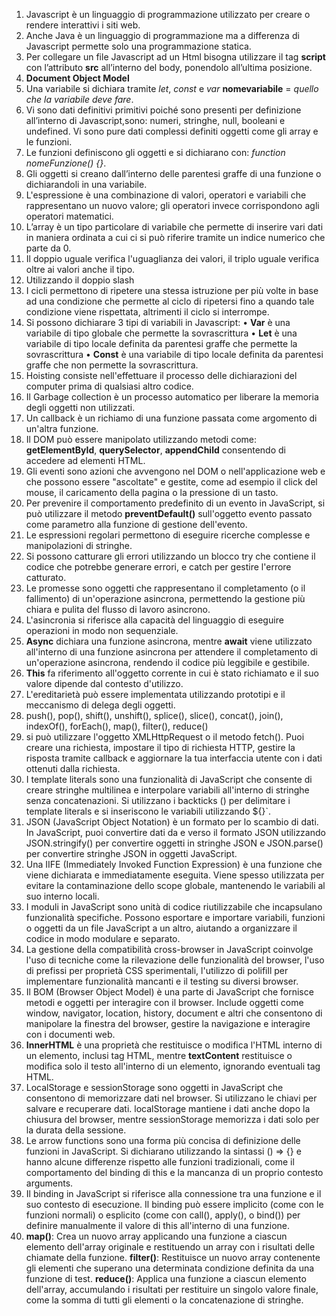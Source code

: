 1. Javascript è un linguaggio di programmazione utilizzato per creare o rendere interattivi i siti web.
2. Anche Java è un linguaggio di programmazione ma a differenza di Javascript permette solo
   una programmazione statica.
3. Per collegare un file Javascript ad un Html bisogna utilizzare il tag **script** con l’attributo **src** all’interno del body, ponendolo all’ultima posizione.
4. **Document Object Model**
5. Una variabile si dichiara tramite _let_, _const_ e _var_ **nomevariabile** = _quello che la variabile deve fare_.
6. Vi sono dati definitivi primitivi poiché sono presenti per definizione all’interno di Javascript,sono: numeri, stringhe, null, booleani e undefined. Vi sono pure dati complessi definiti oggetti come gli array e le funzioni.
7. Le funzioni definiscono gli oggetti e si dichiarano con: _function nomeFunzione() {}_.
8. Gli oggetti si creano dall’interno delle parentesi graffe di una funzione o dichiarandoli in una variabile.
9. L'espressione è una combinazione di valori, operatori e variabili che rappresentano un nuovo valore; gli operatori invece corrispondono agli operatori matematici.
10. L’array è un tipo particolare di variabile che permette di inserire vari dati in maniera
    ordinata a cui ci si può riferire tramite un indice numerico che parte da 0.
11. Il doppio uguale verifica l'uguaglianza dei valori, il triplo uguale verifica oltre ai valori anche il tipo.
12. Utilizzando il doppio slash
13. I cicli permettono di ripetere una stessa istruzione per più volte in base ad una condizione che permette al ciclo di ripetersi fino a quando tale condizione viene rispettata, altrimenti il ciclo si interrompe.
14. Si possono dichiarare 3 tipi di variabili in Javascript:
    • **Var** è una variabile di tipo globale che permette la sovrascrittura
    • **Let** è una variabile di tipo locale definita da parentesi graffe che permette la
    sovrascrittura
    • **Const** è una variabile di tipo locale definita da parentesi graffe che non permette la sovrascrittura.
15. Hoisting consiste nell'effettuare il processo delle dichiarazioni del computer prima di qualsiasi altro codice.
16. Il Garbage collection è un processo automatico per liberare la memoria degli oggetti non utilizzati.
17. Un callback è un richiamo di una funzione passata come argomento di un'altra funzione.
18. Il DOM può essere manipolato utilizzando metodi come: **getElementById**, **querySelector**, **appendChild** consentendo di accedere ad elementi HTML.
19. Gli eventi sono azioni che avvengono nel DOM o nell'applicazione web e che possono essere "ascoltate" e gestite, come ad esempio il click del mouse, il caricamento della pagina o la pressione di un tasto.
20. Per prevenire il comportamento predefinito di un evento in JavaScript, si può utilizzare il metodo **preventDefault()** sull'oggetto evento passato come parametro alla funzione di gestione dell'evento.
21. Le espressioni regolari permettono di eseguire ricerche complesse e manipolazioni di stringhe.
22. Si possono catturare gli errori utilizzando un blocco try che contiene il codice che potrebbe generare errori, e catch per gestire l'errore catturato.
23. Le promesse sono oggetti che rappresentano il completamento (o il fallimento) di un'operazione asincrona, permettendo la gestione più chiara e pulita del flusso di lavoro asincrono.
24. L'asincronia si riferisce alla capacità del linguaggio di eseguire operazioni in modo non sequenziale.
25. **Async** dichiara una funzione asincrona, mentre **await** viene utilizzato all'interno di una funzione asincrona per attendere il completamento di un'operazione asincrona, rendendo il codice più leggibile e gestibile.
26. **This** fa riferimento all'oggetto corrente in cui è stato richiamato e il suo valore dipende dal contesto d'utilizzo.
27. L'ereditarietà può essere implementata utilizzando prototipi e il meccanismo di delega degli oggetti.
28. push(), pop(), shift(), unshift(), splice(), slice(), concat(), join(), indexOf(), forEach(), map(), filter(), reduce()
29. si può utilizzare l'oggetto XMLHttpRequest o il metodo fetch(). Puoi creare una richiesta, impostare il tipo di richiesta HTTP, gestire la risposta tramite callback e aggiornare la tua interfaccia utente con i dati ottenuti dalla richiesta.
30. I template literals sono una funzionalità di JavaScript che consente di creare stringhe multilinea e interpolare variabili all'interno di stringhe senza concatenazioni. Si utilizzano i backticks () per delimitare i template literals e si inseriscono le variabili utilizzando ${}`.
31. JSON (JavaScript Object Notation) è un formato per lo scambio di dati. In JavaScript, puoi convertire dati da e verso il formato JSON utilizzando JSON.stringify() per convertire oggetti in stringhe JSON e JSON.parse() per convertire stringhe JSON in oggetti JavaScript.
32. Una IIFE (Immediately Invoked Function Expression) è una funzione che viene dichiarata e immediatamente eseguita. Viene spesso utilizzata per evitare la contaminazione dello scope globale, mantenendo le variabili al suo interno locali.
33. I moduli in JavaScript sono unità di codice riutilizzabile che incapsulano funzionalità specifiche. Possono esportare e importare variabili, funzioni o oggetti da un file JavaScript a un altro, aiutando a organizzare il codice in modo modulare e separato.
34. La gestione della compatibilità cross-browser in JavaScript coinvolge l'uso di tecniche come la rilevazione delle funzionalità del browser, l'uso di prefissi per proprietà CSS sperimentali, l'utilizzo di polifill per implementare funzionalità mancanti e il testing su diversi browser.
35. Il BOM (Browser Object Model) è una parte di JavaScript che fornisce metodi e oggetti per interagire con il browser. Include oggetti come window, navigator, location, history, document e altri che consentono di manipolare la finestra del browser, gestire la navigazione e interagire con i documenti web.
36. **InnerHTML** è una proprietà che restituisce o modifica l'HTML interno di un elemento, inclusi tag HTML, mentre **textContent** restituisce o modifica solo il testo all'interno di un elemento, ignorando eventuali tag HTML.
37. LocalStorage e sessionStorage sono oggetti in JavaScript che consentono di memorizzare dati nel browser. Si utilizzano le chiavi per salvare e recuperare dati. localStorage mantiene i dati anche dopo la chiusura del browser, mentre sessionStorage memorizza i dati solo per la durata della sessione.
38. Le arrow functions sono una forma più concisa di definizione delle funzioni in JavaScript. Si dichiarano utilizzando la sintassi () => {} e hanno alcune differenze rispetto alle funzioni tradizionali, come il comportamento del binding di this e la mancanza di un proprio contesto arguments.
39. Il binding in JavaScript si riferisce alla connessione tra una funzione e il suo contesto di esecuzione. Il binding può essere implicito (come con le funzioni normali) o esplicito (come con call(), apply(), o bind()) per definire manualmente il valore di this all'interno di una funzione.
40. **map()**: Crea un nuovo array applicando una funzione a ciascun elemento dell'array originale e restituendo un array con i risultati delle chiamate della funzione.
    **filter()**: Restituisce un nuovo array contenente gli elementi che superano una determinata condizione definita da una funzione di test.
    **reduce()**: Applica una funzione a ciascun elemento dell'array, accumulando i risultati per restituire un singolo valore finale, come la somma di tutti gli elementi o la concatenazione di stringhe.
